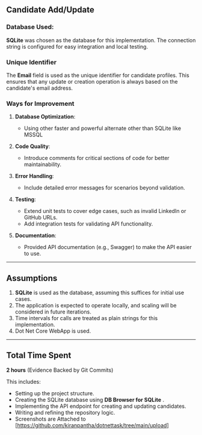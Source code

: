 
## Candidate Add/Update

### Database Used:
**SQLite** was chosen as the database for this implementation. The connection string is configured for easy integration and local testing.

### Unique Identifier
The **Email** field is used as the unique identifier for candidate profiles. This ensures that any update or creation operation is always based on the candidate's email address.



### Ways for Improvement
1. **Database Optimization**:
   - Using other faster and powerful alternate other than SQLite like MSSQL

2. **Code Quality**:
   - Introduce comments for critical sections of code for better maintainability.

3. **Error Handling**:
   - Include detailed error messages for scenarios beyond validation.

4. **Testing**:
   - Extend unit tests to cover edge cases, such as invalid LinkedIn or GitHub URLs.
   - Add integration tests for validating API functionality.

5. **Documentation**:
   - Provided API documentation (e.g., Swagger) to make the API easier to use.

---

## Assumptions
1. **SQLite** is used as the database, assuming this suffices for initial use cases.
2. The application is expected to operate locally, and scaling will be considered in future iterations.
3. Time intervals for calls are treated as plain strings for this implementation.
4. Dot Net Core WebApp is used.
---

## Total Time Spent
**2 hours** (Evidence Backed by Git Commits)

This includes:
- Setting up the project structure.
- Creating the SQLite database using **DB Browser for SQLite** .
- Implementing the API endpoint for creating and updating candidates.
- Writing and refining the repository logic.
- Screenshots are Attached to [https://github.com/kiranpantha/dotnettask/tree/main/upload]
